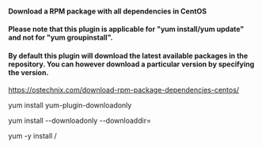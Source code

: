 #### Download a RPM package with all dependencies in CentOS
#### Please note that this plugin is applicable for "yum install/yum update" and not for "yum groupinstall". 
#### By default this plugin will download the latest available packages in the repository. You can however download a particular version by specifying the version.

https://ostechnix.com/download-rpm-package-dependencies-centos/

yum install yum-plugin-downloadonly

yum install --downloadonly --downloaddir=<directory> <package-name> <package-name>

yum -y install /<directory>

